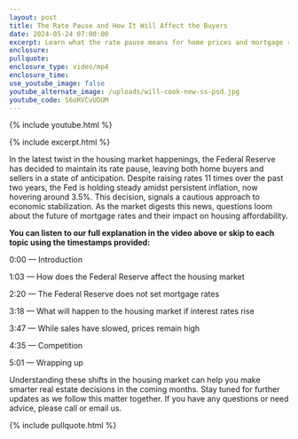 ```yaml
---
layout: post
title: The Rate Pause and How It Will Affect the Buyers
date: 2024-05-24 07:00:00
excerpt: Learn what the rate pause means for home prices and mortgage rates.
enclosure:
pullquote:
enclosure_type: video/mp4
enclosure_time:
use_youtube_image: false
youtube_alternate_image: /uploads/will-cook-new-ss-psd.jpg
youtube_code: S6oRVCvUDUM
---
```

{% include youtube.html %}

{% include excerpt.html %}

In the latest twist in the housing market happenings, the Federal Reserve has decided to maintain its rate pause, leaving both home buyers and sellers in a state of anticipation. Despite raising rates 11 times over the past two years, the Fed is holding steady amidst persistent inflation, now hovering around 3.5%. This decision, signals a cautious approach to economic stabilization. As the market digests this news, questions loom about the future of mortgage rates and their impact on housing affordability.

**You can listen to our full explanation in the video above or skip to each topic using the timestamps provided:**

0:00 — Introduction

1:03 — How does the Federal Reserve affect the housing market

2:20 — The Federal Reserve does not set mortgage rates

3:18 — What will happen to the housing market if interest rates rise

3:47 — While sales have slowed, prices remain high

4:35 — Competition

5:01 — Wrapping up

Understanding these shifts in the housing market can help you make smarter real estate decisions in the coming months. Stay tuned for further updates as we follow this matter together. If you have any questions or need advice, please call or email us.

{% include pullquote.html %}